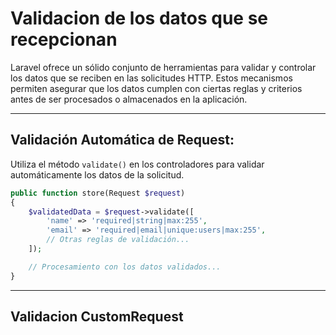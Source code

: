 # Validacion de los datos que se recepcionan

Laravel ofrece un sólido conjunto de herramientas para validar y controlar los datos que se reciben en las solicitudes HTTP. Estos mecanismos permiten asegurar que los datos cumplen con ciertas reglas y criterios antes de ser procesados o almacenados en la aplicación.

---

## Validación Automática de Request:

Utiliza el método `validate()` en los controladores para validar automáticamente los datos de la solicitud.

```php
public function store(Request $request)
{
    $validatedData = $request->validate([
        'name' => 'required|string|max:255',
        'email' => 'required|email|unique:users|max:255',
        // Otras reglas de validación...
    ]);

    // Procesamiento con los datos validados...
}
```

---

## Validacion CustomRequest

